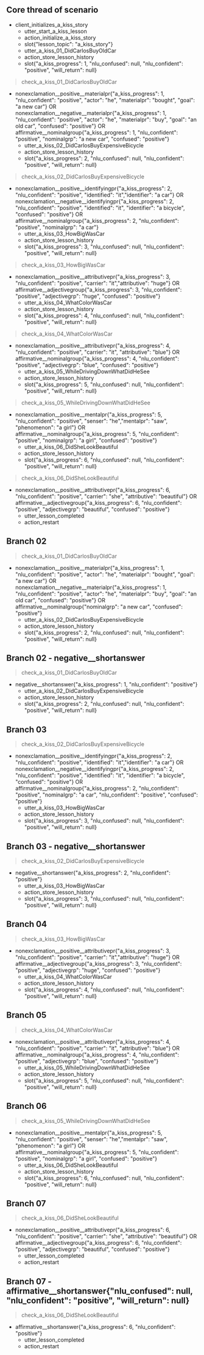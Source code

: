 ## Core thread of scenario
* client_initializes_a_kiss_story
    - utter_start_a_kiss_lesson
    - action_initialize_a_kiss_story
    - slot{"lesson_topic": "a_kiss_story"}
    - utter_a_kiss_01_DidCarlosBuyOldCar
    - action_store_lesson_history
    - slot{"a_kiss_progress": 1, "nlu_confused": null, "nlu_confident": "positive", "will_return": null}
> check_a_kiss_01_DidCarlosBuyOldCar
* nonexclamation__positive__materialpr{"a_kiss_progress": 1, "nlu_confident": "positive", "actor": "he", "materialpr": "bought", "goal": "a new car"} OR nonexclamation__negative__materialpr{"a_kiss_progress": 1, "nlu_confident": "positive", "actor": "he", "materialpr": "buy", "goal": "an old car", "confused": "positive"} OR affirmative__nominalgroup{"a_kiss_progress": 1, "nlu_confident": "positive", "nominalgrp": "a new car", "confused": "positive"}
    - utter_a_kiss_02_DidCarlosBuyExpensiveBicycle
    - action_store_lesson_history
    - slot{"a_kiss_progress": 2, "nlu_confused": null, "nlu_confident": "positive", "will_return": null}
> check_a_kiss_02_DidCarlosBuyExpensiveBicycle
* nonexclamation__positive__identifyingpr{"a_kiss_progress": 2, "nlu_confident": "positive", "identified": "it","identifier": "a car"} OR nonexclamation__negative__identifyingpr{"a_kiss_progress": 2, "nlu_confident": "positive", "identified": "it", "identifier": "a bicycle", "confused": "positive"} OR affirmative__nominalgroup{"a_kiss_progress": 2, "nlu_confident": "positive", "nominalgrp": "a car"}
    - utter_a_kiss_03_HowBigWasCar
    - action_store_lesson_history
    - slot{"a_kiss_progress": 3, "nlu_confused": null, "nlu_confident": "positive", "will_return": null}
> check_a_kiss_03_HowBigWasCar
* nonexclamation__positive__attributivepr{"a_kiss_progress": 3, "nlu_confident": "positive", "carrier": "it","attributive": "huge"} OR affirmative__adjectivegroup{"a_kiss_progress": 3, "nlu_confident": "positive", "adjectivegrp": "huge", "confused": "positive"}
    - utter_a_kiss_04_WhatColorWasCar
    - action_store_lesson_history
    - slot{"a_kiss_progress": 4, "nlu_confused": null, "nlu_confident": "positive", "will_return": null}
> check_a_kiss_04_WhatColorWasCar
* nonexclamation__positive__attributivepr{"a_kiss_progress": 4, "nlu_confident": "positive", "carrier": "it", "attributive": "blue"} OR affirmative__nominalgroup{"a_kiss_progress": 4, "nlu_confident": "positive", "adjectivegrp": "blue", "confused": "positive"}
    - utter_a_kiss_05_WhileDrivingDownWhatDidHeSee
    - action_store_lesson_history
    - slot{"a_kiss_progress": 5, "nlu_confused": null, "nlu_confident": "positive", "will_return": null}
> check_a_kiss_05_WhileDrivingDownWhatDidHeSee
* nonexclamation__positive__mentalpr{"a_kiss_progress": 5, "nlu_confident": "positive", "senser": "he","mentalpr": "saw", "phenomenon": "a girl"} OR affirmative__nominalgroup{"a_kiss_progress": 5, "nlu_confident": "positive", "nominalgrp": "a girl", "confused": "positive"}
    - utter_a_kiss_06_DidSheLookBeautiful
    - action_store_lesson_history
    - slot{"a_kiss_progress": 6, "nlu_confused": null, "nlu_confident": "positive", "will_return": null}
> check_a_kiss_06_DidSheLookBeautiful
* nonexclamation__positive__attributivepr{"a_kiss_progress": 6, "nlu_confident": "positive", "carrier": "she", "attributive": "beautiful"} OR affirmative__adjectivegroup{"a_kiss_progress": 6, "nlu_confident": "positive", "adjectivegrp": "beautiful", "confused": "positive"}
    - utter_lesson_completed
    - action_restart

## Branch 02
> check_a_kiss_01_DidCarlosBuyOldCar
* nonexclamation__positive__materialpr{"a_kiss_progress": 1, "nlu_confident": "positive", "actor": "he", "materialpr": "bought", "goal": "a new car"} OR nonexclamation__negative__materialpr{"a_kiss_progress": 1, "nlu_confident": "positive", "actor": "he", "materialpr": "buy", "goal": "an old car", "confused": "positive"} OR affirmative__nominalgroup{"nominalgrp": "a new car", "confused": "positive"}
    - utter_a_kiss_02_DidCarlosBuyExpensiveBicycle
    - action_store_lesson_history
    - slot{"a_kiss_progress": 2, "nlu_confused": null, "nlu_confident": "positive", "will_return": null}

## Branch 02 - negative__shortanswer
> check_a_kiss_01_DidCarlosBuyOldCar
* negative__shortanswer{"a_kiss_progress": 1, "nlu_confident": "positive"}
    - utter_a_kiss_02_DidCarlosBuyExpensiveBicycle
    - action_store_lesson_history
    - slot{"a_kiss_progress": 2, "nlu_confused": null, "nlu_confident": "positive", "will_return": null}

## Branch 03
> check_a_kiss_02_DidCarlosBuyExpensiveBicycle
* nonexclamation__positive__identifyingpr{"a_kiss_progress": 2, "nlu_confident": "positive", "identified": "it","identifier": "a car"} OR nonexclamation__negative__identifyingpr{"a_kiss_progress": 2, "nlu_confident": "positive", "identified": "it", "identifier": "a bicycle", "confused": "positive"} OR affirmative__nominalgroup{"a_kiss_progress": 2, "nlu_confident": "positive", "nominalgrp": "a car", "nlu_confident": "positive", "confused": "positive"}
    - utter_a_kiss_03_HowBigWasCar
    - action_store_lesson_history
    - slot{"a_kiss_progress": 3, "nlu_confused": null, "nlu_confident": "positive", "will_return": null}

## Branch 03 - negative__shortanswer
> check_a_kiss_02_DidCarlosBuyExpensiveBicycle
* negative__shortanswer{"a_kiss_progress": 2, "nlu_confident": "positive"}
    - utter_a_kiss_03_HowBigWasCar
    - action_store_lesson_history
    - slot{"a_kiss_progress": 3, "nlu_confused": null, "nlu_confident": "positive", "will_return": null}

## Branch 04
> check_a_kiss_03_HowBigWasCar
* nonexclamation__positive__attributivepr{"a_kiss_progress": 3, "nlu_confident": "positive", "carrier": "it","attributive": "huge"} OR affirmative__adjectivegroup{"a_kiss_progress": 3, "nlu_confident": "positive", "adjectivegrp": "huge", "confused": "positive"}
    - utter_a_kiss_04_WhatColorWasCar
    - action_store_lesson_history
    - slot{"a_kiss_progress": 4, "nlu_confused": null, "nlu_confident": "positive", "will_return": null}

## Branch 05
> check_a_kiss_04_WhatColorWasCar
* nonexclamation__positive__attributivepr{"a_kiss_progress": 4, "nlu_confident": "positive", "carrier": "it", "attributive": "blue"} OR affirmative__nominalgroup{"a_kiss_progress": 4, "nlu_confident": "positive", "adjectivegrp": "blue", "confused": "positive"}
    - utter_a_kiss_05_WhileDrivingDownWhatDidHeSee
    - action_store_lesson_history
    - slot{"a_kiss_progress": 5, "nlu_confused": null, "nlu_confident": "positive", "will_return": null}

## Branch 06
> check_a_kiss_05_WhileDrivingDownWhatDidHeSee
* nonexclamation__positive__mentalpr{"a_kiss_progress": 5, "nlu_confident": "positive", "senser": "he","mentalpr": "saw", "phenomenon": "a girl"} OR affirmative__nominalgroup{"a_kiss_progress": 5, "nlu_confident": "positive", "nominalgrp": "a girl", "confused": "positive"}
    - utter_a_kiss_06_DidSheLookBeautiful
    - action_store_lesson_history
    - slot{"a_kiss_progress": 6, "nlu_confused": null, "nlu_confident": "positive", "will_return": null}

## Branch 07
> check_a_kiss_06_DidSheLookBeautiful
* nonexclamation__positive__attributivepr{"a_kiss_progress": 6, "nlu_confident": "positive", "carrier": "she", "attributive": "beautiful"} OR affirmative__adjectivegroup{"a_kiss_progress": 6, "nlu_confident": "positive", "adjectivegrp": "beautiful", "confused": "positive"}
    - utter_lesson_completed
    - action_restart

## Branch 07 - affirmative__shortanswer{"nlu_confused": null, "nlu_confident": "positive", "will_return": null}
> check_a_kiss_06_DidSheLookBeautiful
* affirmative__shortanswer{"a_kiss_progress": 6, "nlu_confident": "positive"}
    - utter_lesson_completed
    - action_restart

